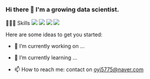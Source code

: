 ### Hi there 👋 I'm a growing data scientist.

👩🏻‍💻 Skills
<img src="https://img.shields.io/badge/Python-#3776AB?style=flat-square&logo=Python&logoColor=white"/>
<img src="https://img.shields.io/badge/R-#276DC3?style=flat-square&logo=R&logoColor=white"/>
<img src="https://img.shields.io/badge/Tableau-#E97627?style=flat-square&logo=Tableau&logoColor=white"/>
<img src="https://img.shields.io/badge/Figma-#F24E1E?style=flat-square&logo=Figma&logoColor=white"/>

Here are some ideas to get you started:

- 🔭 I’m currently working on ...
- 🌱 I’m currently learning ...

- 📫 How to reach me: contact on oyj5775@naver.com

